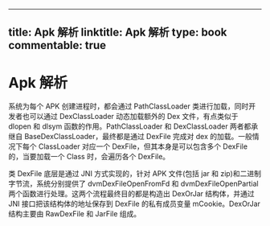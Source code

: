 
---
title: Apk 解析
linktitle: Apk 解析
type: book
commentable: true
---

# Apk 解析

系统为每个 APK 创建进程时，都会通过 PathClassLoader 类进行加载，同时开发者也可以通过 DexClassLoader 动态加载额外的 Dex 文件，有点类似于 dlopen 和 dlsym 函数的作用。PathClassLoader 和 DexClassLoader 两者都承继自 BaseDexClassLoader，最终都是通过 DexFile 完成对 dex 的加载。一般情况下每个 ClassLoader 对应一个 DexFile，但其本身是可以包含多个 DexFile 的，当要加载一个 Class 时，会遍历各个 DexFile。

类 DexFile 底层是通过 JNI 方式实现的，针对 APK 文件(包括 jar 和 zip)和二进制字节流，系统分别提供了 dvmDexFileOpenFromFd 和 dvmDexFileOpenPartial 两个函数进行处理。这两个流程最终目的都是构造出 DexOrJar 结构体，并通过 JNI 接口把该结构体的地址保存到 DexFile 的私有成员变量 mCookie。DexOrJar 结构主要由 RawDexFile 和 JarFile 组成。

    